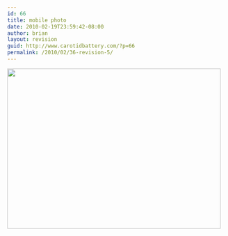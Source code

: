 ```yaml
---
id: 66
title: mobile photo
date: 2010-02-19T23:59:42-08:00
author: brian
layout: revision
guid: http://www.carotidbattery.com/?p=66
permalink: /2010/02/36-revision-5/
---
```

[<img class="alignnone size-large wp-image-37" title="Sleeve" src="https://i1.wp.com/www.carotidbattery.com/wp-content/uploads/2010/02/IMAG0904-1024x768.jpg?resize=491%2C368" alt="" width="491" height="368" srcset="https://i0.wp.com/carotidbattery.com/wp-content/uploads/2010/02/IMAG0904.jpg?resize=1024%2C768 1024w, https://i0.wp.com/carotidbattery.com/wp-content/uploads/2010/02/IMAG0904.jpg?resize=300%2C225 300w, https://i0.wp.com/carotidbattery.com/wp-content/uploads/2010/02/IMAG0904.jpg?w=2048 2048w, https://i0.wp.com/carotidbattery.com/wp-content/uploads/2010/02/IMAG0904.jpg?w=1280 1280w, https://i0.wp.com/carotidbattery.com/wp-content/uploads/2010/02/IMAG0904.jpg?w=1920 1920w" sizes="(max-width: 491px) 100vw, 491px" data-recalc-dims="1" />](https://i0.wp.com/www.carotidbattery.com/wp-content/uploads/2010/02/IMAG0904.jpg)
